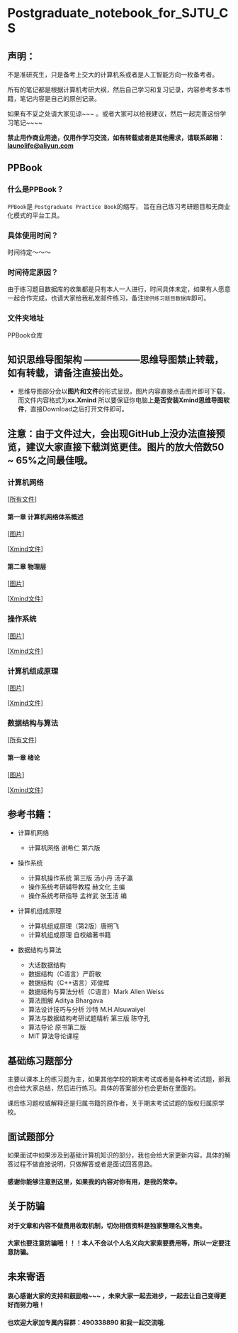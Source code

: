 # Postgraduate_notebook_for_SJTU_CS
## 声明：
不是准研究生，只是备考上交大的计算机系或者是人工智能方向一枚备考者。

所有的笔记都是根据计算机考研大纲，然后自己学习和复习记录，内容参考多本书籍，笔记内容是自己的原创记录。

如果有不妥之处请大家见谅~~~ 。或者大家可以给我建议，然后一起完善这份学习笔记~~~~


**禁止用作商业用途，仅用作学习交流，如有转载或者是其他需求，请联系邮箱：launolife@aliyun.com**


## PPBook
### 什么是PPBook？
`PPBook`是 `Postgraduate Practice Book`的缩写， 旨在自己练习考研题目和无商业化模式的平台工具。

### 具体使用时间？
时间待定～～～

### 时间待定原因？
由于练习题目数据库的收集都是只有本人一人进行，时间具体未定，如果有人愿意一起合作完成，也请大家给我私发邮件练习，备注`提供练习题目数据库`即可。

### 文件夹地址
PPBook仓库

## 知识思维导图架构 ——————思维导图禁止转载，如有转载，请备注直接出处。

 - 思维导图部分会以**图片和文件**的形式呈现，图片内容直接点击图片即可下载，而文件内容格式为**xx.Xmind** 所以要保证你电脑上**是否安装Xmind思维导图软件**，直接Download之后打开文件即可。
 
 ## 注意：由于文件过大，会出现GitHub上没办法直接预览，建议大家直接下载浏览更佳。图片的放大倍数50 ~ 65%之间最佳哦。

### 计算机网络 

[[所有文件](https://github.com/SolerHo/Postgraduate_notebook_for_SJTU_CS/tree/master/Computer_Network/MindMap)]

#### 第一章 计算机网络体系概述
  [[图片](https://github.com/SolerHo/Postgraduate_notebook_for_SJTU_CS/blob/master/Computer_Network/MindMap/%E7%AC%AC%E4%B8%80%E7%AB%A0%20%E8%AE%A1%E7%AE%97%E6%9C%BA%E7%BD%91%E7%BB%9C%E4%BD%93%E7%B3%BB%E6%A6%82%E8%BF%B0.png)]
  
  [[Xmind文件](https://github.com/SolerHo/Postgraduate_notebook_for_SJTU_CS/blob/master/Computer_Network/MindMap/%E7%AC%AC%E4%B8%80%E7%AB%A0%20%E8%AE%A1%E7%AE%97%E6%9C%BA%E7%BD%91%E7%BB%9C%E4%BD%93%E7%B3%BB%E6%A6%82%E8%BF%B0.xmind)]

#### 第二章 物理层
 [[图片](https://github.com/SolerHo/Postgraduate_notebook_for_SJTU_CS/blob/master/Computer_Network/MindMap/%E7%AC%AC%E4%BA%8C%E7%AB%A0%20%E7%89%A9%E7%90%86%E5%B1%82.png)]
 
 [[Xmind文件](https://github.com/SolerHo/Postgraduate_notebook_for_SJTU_CS/blob/master/Computer_Network/MindMap/%E7%AC%AC%E4%BA%8C%E7%AB%A0%20%E7%89%A9%E7%90%86%E5%B1%82.xmind)]


### 操作系统
  [[图片]()]
  
  [[Xmind文件]()]
### 计算机组成原理
  [[图片]()]
  
  [[Xmind文件]()]
### 数据结构与算法

[[所有文件](https://github.com/SolerHo/Postgraduate_notebook_for_SJTU_CS/tree/master/Data_Structures_and_Algorithms/MindMap)]

#### 第一章 绪论

  [[图片](https://github.com/SolerHo/Postgraduate_notebook_for_SJTU_CS/blob/master/Data_Structures_and_Algorithms/MindMap/%E7%AC%AC%E4%B8%80%E7%AB%A0%20%E7%BB%AA%E8%AE%BA.png)]
  
  [[Xmind文件](https://github.com/SolerHo/Postgraduate_notebook_for_SJTU_CS/blob/master/Data_Structures_and_Algorithms/MindMap/%E7%AC%AC%E4%B8%80%E7%AB%A0%20%E7%BB%AA%E8%AE%BA.xmind)]

## 参考书籍：

  - 计算机网络
  
    - 计算机网络 谢希仁 第六版  
   
  - 操作系统
  
    - 计算机操作系统 第三版  汤小丹 汤子瀛
    - 操作系统考研辅导教程  赫文化 主编
    - 操作系统考研指导  孟祥武 张玉洁 编
  
  - 计算机组成原理
  
    - 计算机组成原理（第2版）唐朔飞
    - 计算机组成原理 自校编著书籍

  - 数据结构与算法
  
    - 大话数据结构 
    - 数据结构（C语言）严蔚敏
    - 数据结构（C++语言）邓俊辉
    - 数据结构与算法分析（C语言）Mark Allen Weiss
    - 算法图解 Aditya Bhargava
    - 算法设计技巧与分析 沙特 M.H.Alsuwaiyel
    - 算法与数据结构考研试题精析 第三版 陈守孔
    - 算法导论 原书第二版
    - MIT 算法导论课程
    
## 基础练习题部分
主要以课本上的练习题为主，如果其他学校的期末考试或者是各种考试试题，那我也会给大家总结，然后进行练习。具体的答案部分也会更新在里面的。

课后练习题权威解释还是归属书籍的原作者，关于期末考试试题的版权归属原学校。

## 面试题部分
如果面试中如果涉及到基础计算机知识的部分，我也会给大家更新内容，具体的解答过程不做直接说明，只做解答或者是面试回答思路。

#### 感谢你能够注意到这里，如果我的内容对你有用，是我的荣幸。

## 关于防骗

#### 对于文章和内容不做费用收取机制，切勿相信资料是独家整理名义售卖。

#### 大家也要注意防骗哦！！！本人不会以个人名义向大家索要费用等，所以一定要注意防骗。

## 未来寄语

#### 衷心感谢大家的支持和鼓励啦~~~ ，未来大家一起去进步，一起去让自己变得更好而努力哦！

#### 也欢迎大家加专属内容群：490338890 和我一起交流哦.
